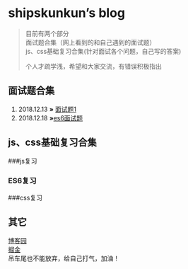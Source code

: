 # shipskunkun’s  blog

>目前有两个部分  
>面试题合集（网上看到的和自己遇到的面试题）  
>js、css基础复习合集(针对面试各个问题，自己写的答案)
>
>个人才疏学浅，希望和大家交流，有错误积极指出


## 面试题合集
1. 2018.12.13 **»** [面试题1](https://github.com/shipskunkun/blog/blob/master/%E9%9D%A2%E8%AF%95%E9%A2%98%E5%90%88%E9%9B%86/%E9%9D%A2%E8%AF%95%E9%A2%981.md)  
2. 2018.12.18 **»**[es6面试题](https://github.com/shipskunkun/blog/blob/master/%E9%9D%A2%E8%AF%95%E9%A2%98%E5%90%88%E9%9B%86/es6%E9%9D%A2%E8%AF%95%E9%A2%98.md)

## js、css基础复习合集

###js复习


### ES6复习


###css复习






## 其它
[博客园](https://www.cnblogs.com/shipskunkun/)  
[掘金](https://juejin.im/user/59351d4ea0bb9f0058e7f6eb)  
吊车尾也不能放弃，给自己打气，加油！